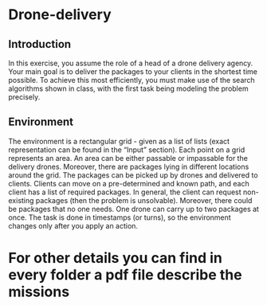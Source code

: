 # Drone-delivery
## Introduction
In this exercise, you assume the role of a head of a drone delivery agency. Your main goal is to
deliver the packages to your clients in the shortest time possible. To achieve this most efficiently,
you must make use of the search algorithms shown in class, with the first task being modeling
the problem precisely.

## Environment
The environment is a rectangular grid - given as a list of lists (exact representation can be found
in the “Input” section). Each point on a grid represents an area. An area can be either passable
or impassable for the delivery drones. Moreover, there are packages lying in different locations
around the grid. The packages can be picked up by drones and delivered to clients.
Clients can move on a pre-determined and known path, and each client has a list of required
packages. In general, the client can request non-existing packages (then the problem is
unsolvable). Moreover, there could be packages that no one needs. One drone can carry up to
two packages at once.
The task is done in timestamps (or turns), so the environment changes only after you apply an
action.

# For other details you can find in every folder a pdf file describe the missions
